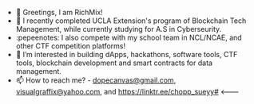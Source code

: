 - 👋 Greetings, I am RichMix! 
- 🌱 I recently completed UCLA Extension's program of Blockchain Tech Management, while currently studying for A.S in Cyberseurity.
- :pepeenotes: I also compete with my school team in NCL/NCAE, and other CTF competition platforms!
- 👀 I’m interested in building dApps, hackathons, software tools, CTF tools, blockchain development and smart contracts for data management. 
- 📫 How to reach me? - dopecanvas@gmail.com, visualgraffix@yahoo.com, and https://linktr.ee/chopp_sueyy# <---

